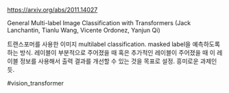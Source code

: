 https://arxiv.org/abs/2011.14027

General Multi-label Image Classification with Transformers (Jack Lanchantin, Tianlu Wang, Vicente Ordonez, Yanjun Qi)

트랜스포머를 사용한 이미지 multilabel classification. masked label을 예측하도록 하는 방식. 레이블이 부분적으로 주어졌을 때 혹은 추가적인 레이블이 주어졌을 때 이 레이블 정보를 사용해서 출력 결과를 개선할 수 있는 것을 목표로 설정. 흥미로운 과제인 듯.

#vision_transformer 